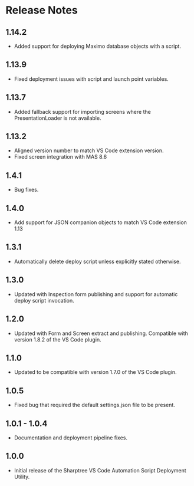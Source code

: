 # Release Notes
## 1.14.2
- Added support for deploying Maximo database objects with a script.
  
## 1.13.9
- Fixed deployment issues with script and launch point variables.
  
## 1.13.7
- Added fallback support for importing screens where the PresentationLoader is not available.
  
## 1.13.2
- Aligned version number to match VS Code extension version.
- Fixed screen integration with MAS 8.6

## 1.4.1
- Bug fixes.

## 1.4.0
- Add support for JSON companion objects to match VS Code extension 1.13

## 1.3.1
- Automatically delete deploy script unless explicitly stated otherwise.

## 1.3.0
- Updated with Inspection form publishing and support for automatic deploy script invocation.

## 1.2.0
- Updated with Form and Screen extract and publishing. Compatible with version 1.8.2 of the VS Code plugin.

## 1.1.0
- Updated to be compatible with version 1.7.0 of the VS Code plugin.
  
## 1.0.5 
- Fixed bug that required the default settings.json file to be present.

## 1.0.1 - 1.0.4 
- Documentation and deployment pipeline fixes.

## 1.0.0
- Initial release of the Sharptree VS Code Automation Script Deployment Utility.